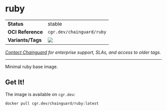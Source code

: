 <!--monopod:start-->
# ruby
| | |
| - | - |
| **Status** | stable |
| **OCI Reference** | `cgr.dev/chainguard/ruby` |
| **Variants/Tags** | ![](https://storage.googleapis.com/chainguard-images-build-outputs/summary/ruby.svg) |

*[Contact Chainguard](https://www.chainguard.dev/chainguard-images) for enterprise support, SLAs, and access to older tags.*

---
<!--monopod:end-->

Minimal ruby base image.

## Get It!

The image is available on `cgr.dev`:

```
docker pull cgr.dev/chainguard/ruby:latest
```
